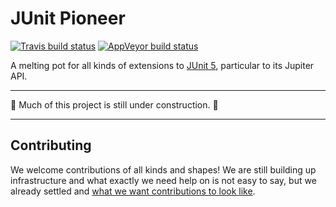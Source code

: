 # JUnit Pioneer

[![Travis build status](https://travis-ci.org/CodeFX-org/junit-io.svg?branch=master)](https://travis-ci.org/CodeFX-org/junit-io)
[![AppVeyor build status](https://ci.appveyor.com/api/projects/status/cnmk9d487t0vy0a9?svg=true)](https://ci.appveyor.com/project/nicolaiparlog/junit-io)

A melting pot for all kinds of extensions to
[JUnit 5](https://github.com/junit-team/junit5), particular to its Jupiter API.

***

🚧 Much of this project is still under construction. 🚧

***

## Contributing

We welcome contributions of all kinds and shapes!
We are still building up infrastructure and what exactly we need help on is not easy to say, but we already settled and [what we want contributions to look like](CONTRIBUTING.md).
